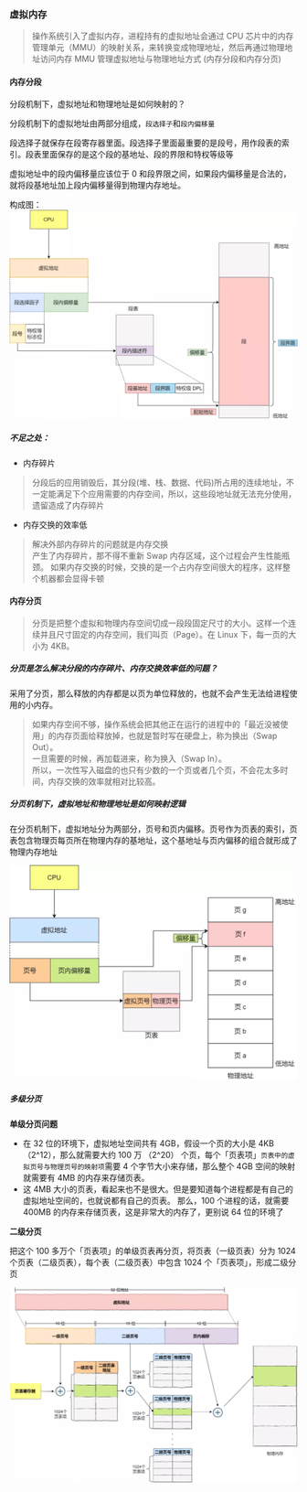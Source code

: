### 虚拟内存
> 操作系统引入了虚拟内存，进程持有的虚拟地址会通过 CPU 芯片中的内存管理单元（MMU）的映射关系，来转换变成物理地址，然后再通过物理地址访问内存
> MMU 管理虚拟地址与物理地址方式 (内存分段和内存分页)

#### 内存分段

分段机制下，虚拟地址和物理地址是如何映射的？

分段机制下的虚拟地址由两部分组成，`段选择子`和`段内偏移量`

段选择子就保存在段寄存器里面。段选择子里面最重要的是段号，用作段表的索引。段表里面保存的是这个段的基地址、段的界限和特权等级等  

虚拟地址中的段内偏移量应该位于 0 和段界限之间，如果段内偏移量是合法的，就将段基地址加上段内偏移量得到物理内存地址。

构成图：  
![Image text](image/644.webp)

##### 不足之处：

- 内存碎片
> 分段后的应用销毁后，其分段(堆、栈、数据、代码)所占用的连续地址，不一定能满足下个应用需要的内存空间，所以，这些段地址就无法充分使用，遗留造成了内存碎片

- 内存交换的效率低
> 解决外部内存碎片的问题就是内存交换  
> 产生了内存碎片，那不得不重新 Swap 内存区域，这个过程会产生性能瓶颈。
> 如果内存交换的时候，交换的是一个占内存空间很大的程序，这样整个机器都会显得卡顿

#### 内存分页

> 分页是把整个虚拟和物理内存空间切成一段段固定尺寸的大小。这样一个连续并且尺寸固定的内存空间，我们叫页（Page）。在 Linux 下，每一页的大小为 4KB。

##### 分页是怎么解决分段的内存碎片、内存交换效率低的问题？

采用了分页，那么释放的内存都是以页为单位释放的，也就不会产生无法给进程使用的小内存。

> 如果内存空间不够，操作系统会把其他正在运行的进程中的「最近没被使用」的内存页面给释放掉，也就是暂时写在硬盘上，称为换出（Swap Out）。  
> 一旦需要的时候，再加载进来，称为换入（Swap In）。  
> 所以，一次性写入磁盘的也只有少数的一个页或者几个页，不会花太多时间，内存交换的效率就相对比较高。  

##### 分页机制下，虚拟地址和物理地址是如何映射逻辑

在分页机制下，虚拟地址分为两部分，页号和页内偏移。页号作为页表的索引，页表包含物理页每页所在物理内存的基地址，这个基地址与页内偏移的组合就形成了物理内存地址

![Image text](image/645.webp)

##### 多级分页

**单级分页问题**
- 在 32 位的环境下，虚拟地址空间共有 4GB，假设一个页的大小是 4KB（2^12），那么就需要大约 100 万 （2^20） 个页，每个「页表项」`页表中的虚拟页号与物理页号的映射项`需要 4 个字节大小来存储，那么整个 4GB 空间的映射就需要有 4MB 的内存来存储页表。  
- 这 4MB 大小的页表，看起来也不是很大。但是要知道每个进程都是有自己的虚拟地址空间的，也就说都有自己的页表。
那么，100 个进程的话，就需要 400MB 的内存来存储页表，这是非常大的内存了，更别说 64 位的环境了


**二级分页**

把这个 100 多万个「页表项」的单级页表再分页，将页表（一级页表）分为 1024 个页表（二级页表），每个表（二级页表）中包含 1024 个「页表项」，形成二级分页

![Image text](image/646.webp)


